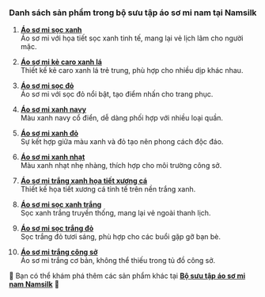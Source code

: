 ### Danh sách sản phẩm trong bộ sưu tập áo sơ mi nam tại Namsilk

1. **[Áo sơ mi sọc xanh](https://namsilk.com.vn/san-pham/ao-so-mi-xanh-soc/)**  
   Áo sơ mi với họa tiết sọc xanh tinh tế, mang lại vẻ lịch lãm cho người mặc.

2. **[Áo sơ mi kẻ caro xanh lá](https://namsilk.com.vn/san-pham/ao-so-mi-ke-soc-xanh/)**  
   Thiết kế kẻ caro xanh lá trẻ trung, phù hợp cho nhiều dịp khác nhau.

3. **[Áo sơ mi sọc đỏ](https://namsilk.com.vn/san-pham/ao-so-mi-ke-soc-do/)**  
   Áo sơ mi với sọc đỏ nổi bật, tạo điểm nhấn cho trang phục.

4. **[Áo sơ mi xanh navy](https://namsilk.com.vn/san-pham/ao-so-mi-xanh-navy/)**  
   Màu xanh navy cổ điển, dễ dàng phối hợp với nhiều loại quần.

5. **[Áo sơ mi xanh đỏ](https://namsilk.com.vn/san-pham/ao-so-mi-ke-caro-xanh/)**  
   Sự kết hợp giữa màu xanh và đỏ tạo nên phong cách độc đáo.

6. **[Áo sơ mi xanh nhạt](https://namsilk.com.vn/san-pham/ao-so-mi-xanh-nhat/)**  
   Màu xanh nhạt nhẹ nhàng, thích hợp cho môi trường công sở.

7. **[Áo sơ mi trắng xanh họa tiết xương cá](https://namsilk.com.vn/san-pham/ao-so-mi-ke-caro-xanh/)**  
   Thiết kế họa tiết xương cá tinh tế trên nền trắng xanh.

8. **[Áo sơ mi sọc xanh trắng](https://namsilk.com.vn/san-pham/ao-so-mi-ke-soc-xanh/)**  
   Sọc xanh trắng truyền thống, mang lại vẻ ngoài thanh lịch.

9. **[Áo sơ mi sọc trắng đỏ](https://namsilk.com.vn/san-pham/ao-so-mi-ke-soc-do/)**  
   Sọc trắng đỏ tươi sáng, phù hợp cho các buổi gặp gỡ bạn bè.

10. **[Áo sơ mi trắng công sở](https://namsilk.com.vn/san-pham/ao-so-mi-xanh-nhat/)**  
    Áo sơ mi trắng cơ bản, không thể thiếu trong tủ đồ công sở.

🔗 Bạn có thể khám phá thêm các sản phẩm khác tại **[Bộ sưu tập áo sơ mi nam Namsilk](https://namsilk.com.vn/product-category/men-clothing/shirt-collection/)** 🚀

